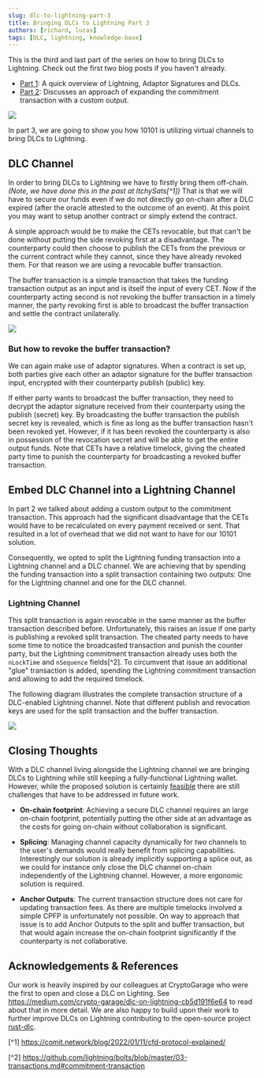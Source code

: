 ```yaml
---
slug: dlc-to-lightning-part-3
title: Bringing DLCs to Lightning Part 3
authors: [richard, lucas]
tags: [DLC, lightning, knowledge-base]
---
```


This is the third and last part of the series on how to bring DLCs to Lightning.
Check out the first two blog posts if you haven't already.

- [Part 1](https://10101.finance/blog/dlc-to-lightning-part-1): A quick overview of Lightning, Adaptor Signatures and DLCs. 
- [Part 2](https://10101.finance/blog/dlc-to-lightning-part-2): Discusses an approach of expanding the commitment transaction with a custom output.

![](/2023-08-29-bringing-dlc-to-lightning-part-3/bitcoin_struck_by_lightning.png)


In part 3, we are going to show you how 10101 is utilizing virtual channels to bring DLCs to Lightning.

## DLC Channel

In order to bring DLCs to Lightning we have to firstly bring them off-chain.
*(Note, we have done this in the past at ItchySats[^1])*
That is that we will have to secure our funds even if we do not directly go on-chain after a DLC expired (after the oracle attested to the outcome of an event).
At this point you may want to setup another contract or simply extend the contract.

A simple approach would be to make the CETs revocable, but that can't be done without putting the side revoking first at a disadvantage.
The counterparty could then choose to publish the CETs from the previous or the current contract while they cannot, since they have already revoked them.
For that reason we are using a revocable buffer transaction. 

The buffer transaction is a simple transaction that takes the funding transaction output as an input and is itself the input of every CET.
Now if the counterparty acting second is not revoking the buffer transaction in a timely manner, the party revoking first is able to broadcast the buffer transaction and settle the contract unilaterally.

![](/2023-08-29-bringing-dlc-to-lightning-part-3/dlc_channel.png)


### But how to revoke the buffer transaction? 

We can again make use of adaptor signatures.
When a contract is set up, both parties give each other an adaptor signature for the buffer transaction input, encrypted with their counterparty publish (public) key. 

If either party wants to broadcast the buffer transaction, they need to decrypt the adaptor signature received from their counterparty using the publish (secret) key.
By broadcasting the buffer transaction the publish secret key is revealed, which is fine as long as the buffer transaction hasn't been revoked yet.
However, if it has been revoked the counterparty is also in possession of the revocation secret and will be able to get the entire output funds.
Note that CETs have a relative timelock, giving the cheated party time to punish the counterparty for broadcasting a revoked buffer transaction.

## Embed DLC Channel into a Lightning Channel

In part 2 we talked about adding a custom output to the commitment transaction.
This approach had the significant disadvantage that the CETs would have to be recalculated on every payment received or sent.
That resulted in a lot of overhead that we did not want to have for our 10101 solution. 

Consequently, we opted to split the Lightning funding transaction into a Lightning channel and a DLC channel.
We are achieving that by spending the funding transaction into a split transaction containing two outputs: One for the Lightning channel and one for the DLC channel.

### Lightning Channel

This split transaction is again revocable in the same manner as the buffer transaction described before.
Unfortunately, this raises an issue if one party is publishing a revoked split transaction.
The cheated party needs to have some time to notice the broadcasted transaction and punish the counter party, but the Lightning commitment transaction already uses both the `nLockTime` and `nSequence` fields[^2].
To circumvent that issue an additional "glue" transaction is added, spending the Lightning commitment transaction and allowing to add the required timelock.

The following diagram illustrates the complete transaction structure of a DLC-enabled Lightning channel.
Note that different publish and revocation keys are used for the split transaction and the buffer transaction.

![](/2023-08-29-bringing-dlc-to-lightning-part-3/split_transaction.png)

## Closing Thoughts

With a DLC channel living alongside the Lightning channel we are bringing DLCs to Lightning while still keeping a fully-functional Lightning wallet. However, while the proposed solution is certainly [feasible](https://github.com/get10101/10101/) there are still challenges that have to be addressed in future work.

- **On-chain footprint**: Achieving a secure DLC channel requires an large on-chain footprint, potentially putting the other side at an advantage as the costs for going on-chain without collaboration is significant.

- **Splicing**: Managing channel capacity dynamically for _two_ channels to the user's demands would really benefit from splicing capabilities. Interestingly our solution is already implicitly supporting a splice out, as we could for instance only close the DLC channel on-chain independently of the Lightning channel.
However, a more ergonomic solution is required.

- **Anchor Outputs**: The current transaction structure does not care for updating transaction fees. As there are multiple timelocks involved a simple CPFP is unfortunately not possible. On way to approach that issue is to add Anchor Outputs to the split and buffer transaction, but that would again increase the on-chain footprint significantly if the counterparty is not collaborative.

## Acknowledgements & References

Our work is heavily inspired by our colleagues at CryptoGarage who were the first to open and close a DLC on Lighting.
See https://medium.com/crypto-garage/dlc-on-lightning-cb5d191f6e64 to read about that in more detail.
We are also happy to build upon their work to further improve DLCs on Lightning contributing to the open-source project [rust-dlc](https://github.com/p2pderivatives/rust-dlc).


[^1] https://comit.network/blog/2022/01/11/cfd-protocol-explained/

[^2] https://github.com/lightning/bolts/blob/master/03-transactions.md#commitment-transaction 